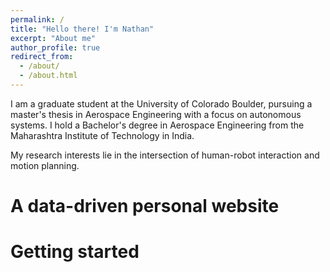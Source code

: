 ```yaml
---
permalink: /
title: "Hello there! I'm Nathan"
excerpt: "About me"
author_profile: true
redirect_from: 
  - /about/
  - /about.html
---
```


I am a graduate student at the University of Colorado Boulder, pursuing a master's thesis in Aerospace Engineering with a focus on autonomous systems. I hold a Bachelor's degree in Aerospace Engineering from the Maharashtra Institute of Technology in India.

My research interests lie in the intersection of human-robot interaction and motion planning.

A data-driven personal website
======


Getting started
======

